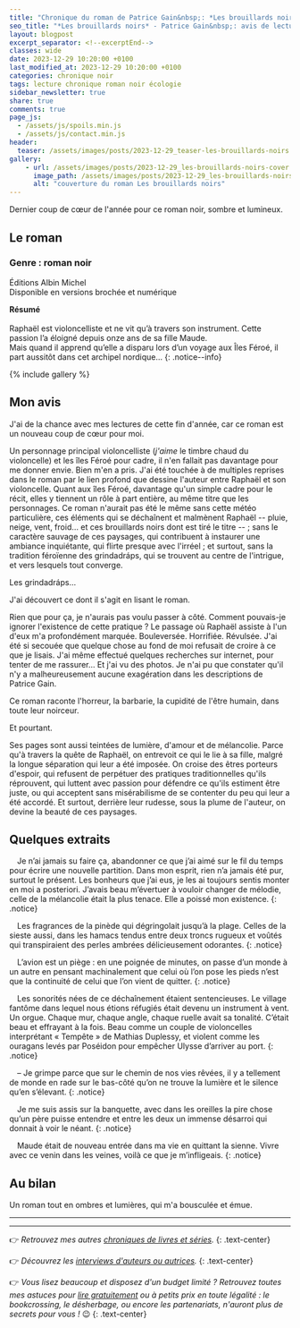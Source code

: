 ```yaml
---
title: "Chronique du roman de Patrice Gain&nbsp;: *Les brouillards noirs*"
seo_title: "*Les brouillards noirs* - Patrice Gain&nbsp;: avis de lecture"
layout: blogpost
excerpt_separator: <!--excerptEnd-->
classes: wide
date: 2023-12-29 10:20:00 +0100
last_modified_at: 2023-12-29 10:20:00 +0100
categories: chronique noir
tags: lecture chronique roman noir écologie
sidebar_newsletter: true
share: true
comments: true
page_js:
  - /assets/js/spoils.min.js
  - /assets/js/contact.min.js
header:
  teaser: /assets/images/posts/2023-12-29_teaser-les-brouillards-noirs.webp
gallery:
    - url: /assets/images/posts/2023-12-29_les-brouillards-noirs-cover.webp
      image_path: /assets/images/posts/2023-12-29_les-brouillards-noirs-cover.webp
      alt: "couverture du roman Les brouillards noirs"
---
```


Dernier coup de c&oelig;ur de l'année pour ce roman noir, sombre et lumineux.
<!--excerptEnd-->


## Le roman

### Genre&nbsp;: roman noir

Éditions Albin Michel<br />
Disponible en versions brochée et numérique

**Résumé**<br /><br />
Raphaël est violoncelliste et ne vit qu’à travers son instrument. Cette passion l’a éloigné depuis onze ans de sa fille Maude.<br/>
Mais quand il apprend qu’elle a disparu lors d’un voyage aux Îles Féroé, il part aussitôt dans cet archipel nordique&hellip;
{: .notice--info}

{% include gallery %}


## Mon avis

J'ai de la chance avec mes lectures de cette fin d'année, car ce roman est un nouveau coup de c&oelig;ur pour moi.

Un personnage principal violoncelliste (*j'aime* le timbre chaud du violoncelle) et les îles Féroé pour cadre, il n'en fallait pas davantage pour me donner envie. Bien m'en a pris. J'ai été touchée à de multiples reprises dans le roman par le lien profond que dessine l'auteur entre Raphaël et son violoncelle. Quant aux îles Féroé, davantage qu'un simple cadre pour le récit, elles y tiennent un rôle à part entière, au même titre que les personnages. Ce roman n'aurait pas été le même sans cette météo particulière, ces éléments qui se déchaînent et malmènent Raphaël -- pluie, neige, vent, froid&hellip; et ces brouillards noirs dont est tiré le titre --&nbsp;; sans le caractère sauvage de ces paysages, qui contribuent à instaurer une ambiance inquiétante, qui flirte presque avec l'irréel&nbsp;; et surtout, sans la tradition féroïenne des grindadr&aacute;ps, qui se trouvent au centre de l'intrigue, et vers lesquels tout converge.

Les grindadr&aacute;ps&hellip;

J'ai découvert ce dont il s'agit en lisant le roman.

Rien que pour ça, je n'aurais pas voulu passer à côté. Comment pouvais-je ignorer l'existence de cette pratique&nbsp;? 
Le passage où Raphaël assiste à l'un d'eux m'a profondément marquée. Bouleversée. Horrifiée. Révulsée.
J'ai été si secouée que quelque chose au fond de moi refusait de croire à ce que je lisais.
J'ai même effectué quelques recherches sur internet, pour tenter de me rassurer&hellip; Et j'ai vu des photos.
Je n'ai pu que constater qu'il n'y a malheureusement aucune exagération dans les descriptions de Patrice Gain.

Ce roman raconte l'horreur, la barbarie, la cupidité de l'être humain, dans toute leur noirceur.

Et pourtant.

Ses pages sont aussi teintées de lumière, d'amour et de mélancolie.
Parce qu'à travers la quête de Raphaël, on entrevoit ce qui le lie à sa fille, malgré la longue séparation qui leur a été imposée.
On croise des êtres porteurs d'espoir, qui refusent de perpétuer des pratiques traditionnelles qu'ils réprouvent, qui luttent avec passion
pour défendre ce qu'ils estiment être juste, ou qui acceptent sans misérabilisme de se contenter du peu qui leur a été accordé.
Et surtout, derrière leur rudesse, sous la plume de l'auteur, on devine la beauté de ces paysages.



## Quelques extraits

<span style="margin-left: 1em;"></span>Je n’ai jamais su faire ça, abandonner ce que j’ai aimé sur le fil du temps pour écrire une nouvelle partition. Dans mon esprit, rien n’a jamais été pur, surtout le présent. Les bonheurs que j’ai eus, je les ai toujours sentis monter en moi a posteriori. J’avais beau m’évertuer à vouloir changer de mélodie, celle de la mélancolie était la plus tenace. Elle a poissé mon existence.
{: .notice}

<span style="margin-left: 1em;"></span>Les fragrances de la pinède qui dégringolait jusqu’à la plage. Celles de la sieste aussi, dans les hamacs tendus entre deux troncs rugueux et voûtés qui transpiraient des perles ambrées délicieusement odorantes.
{: .notice}

<span style="margin-left: 1em;"></span>L’avion est un piège&nbsp;: en une poignée de minutes, on passe d’un monde à un autre en pensant machinalement que celui où l’on pose les pieds n’est que la continuité de celui que l’on vient de quitter.
{: .notice}

<span style="margin-left: 1em;"></span>Les sonorités nées de ce déchaînement étaient sentencieuses. Le village fantôme dans lequel nous étions réfugiés était devenu un instrument à vent. Un orgue. Chaque mur, chaque angle, chaque ruelle avait sa tonalité. C’était beau et effrayant à la fois. Beau comme un couple de violoncelles interprétant «&nbsp;Tempête&nbsp;» de Mathias Duplessy, et violent comme les ouragans levés par Poséidon pour empêcher Ulysse d’arriver au port.
{: .notice}

<span style="margin-left: 1em;"></span>–&nbsp;Je grimpe parce que sur le chemin de nos vies rêvées, il y a tellement de monde en rade sur le bas-côté qu’on ne trouve la lumière et le silence qu’en s’élevant.
{: .notice}

<span style="margin-left: 1em;"></span>Je me suis assis sur la banquette, avec dans les oreilles la pire chose qu’un père puisse entendre et entre les deux un immense désarroi qui donnait à voir le néant.
{: .notice}

<span style="margin-left: 1em;"></span>Maude était de nouveau entrée dans ma vie en quittant la sienne. Vivre avec ce venin dans les veines, voilà ce que je m’infligeais.
{: .notice}


## Au bilan

Un roman tout en ombres et lumières, qui m'a bousculée et émue.

---
---
👉 *Retrouvez mes autres [chroniques de livres et séries](/blog/tags#chronique).*
{: .text-center}

👉 *Découvrez les [interviews d'auteurs ou autrices](/blog/tags#interview).*
{: .text-center}

👉 *Vous lisez beaucoup et disposez d'un budget limité&nbsp;? Retrouvez toutes mes astuces pour [lire gratuitement](/lecture/2022/08/22/lire-gratuitement.html) ou à petits prix en toute légalité&nbsp;: le bookcrossing, le désherbage, ou encore les partenariats, n'auront plus de secrets pour vous&nbsp;!* 😉
{: .text-center}